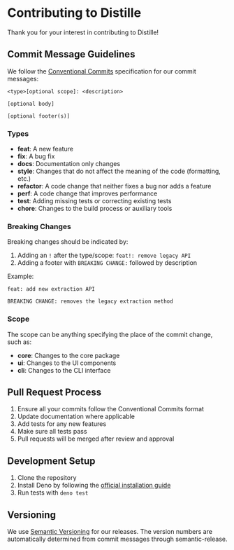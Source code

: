 # Contributing to Distille

Thank you for your interest in contributing to Distille!

## Commit Message Guidelines

We follow the [Conventional Commits](https://www.conventionalcommits.org/)
specification for our commit messages:

```
<type>[optional scope]: <description>

[optional body]

[optional footer(s)]
```

### Types

- **feat**: A new feature
- **fix**: A bug fix
- **docs**: Documentation only changes
- **style**: Changes that do not affect the meaning of the code (formatting,
  etc.)
- **refactor**: A code change that neither fixes a bug nor adds a feature
- **perf**: A code change that improves performance
- **test**: Adding missing tests or correcting existing tests
- **chore**: Changes to the build process or auxiliary tools

### Breaking Changes

Breaking changes should be indicated by:

1. Adding an `!` after the type/scope: `feat!: remove legacy API`
2. Adding a footer with `BREAKING CHANGE:` followed by description

Example:

```
feat: add new extraction API

BREAKING CHANGE: removes the legacy extraction method
```

### Scope

The scope can be anything specifying the place of the commit change, such as:

- **core**: Changes to the core package
- **ui**: Changes to the UI components
- **cli**: Changes to the CLI interface

## Pull Request Process

1. Ensure all your commits follow the Conventional Commits format
2. Update documentation where applicable
3. Add tests for any new features
4. Make sure all tests pass
5. Pull requests will be merged after review and approval

## Development Setup

1. Clone the repository
2. Install Deno by following the
   [official installation guide](https://deno.land/manual/getting_started/installation)
3. Run tests with `deno test`

## Versioning

We use [Semantic Versioning](https://semver.org/) for our releases. The version
numbers are automatically determined from commit messages through
semantic-release.
